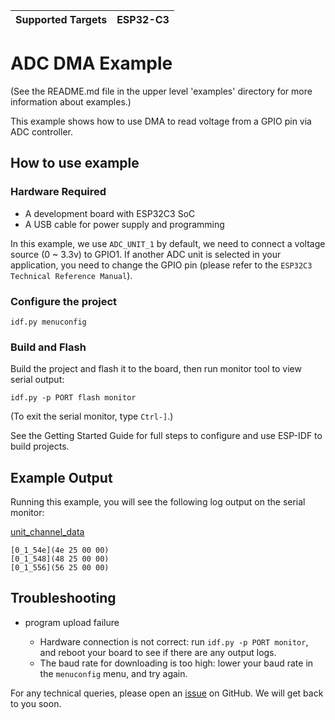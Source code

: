 | Supported Targets | ESP32-C3 |
| ----------------- | -------- |

# ADC DMA Example

(See the README.md file in the upper level 'examples' directory for more information about examples.)

This example shows how to use DMA to read voltage from a GPIO pin via ADC controller.

## How to use example

### Hardware Required

* A development board with ESP32C3 SoC
* A USB cable for power supply and programming

In this example, we use `ADC_UNIT_1` by default, we need to connect a voltage source (0 ~ 3.3v) to GPIO1. If another ADC unit is selected in your application, you need to change the GPIO pin (please refer to the `ESP32C3 Technical Reference Manual`).

### Configure the project

```
idf.py menuconfig
```

### Build and Flash

Build the project and flash it to the board, then run monitor tool to view serial output:

```
idf.py -p PORT flash monitor
```

(To exit the serial monitor, type ``Ctrl-]``.)

See the Getting Started Guide for full steps to configure and use ESP-IDF to build projects.

## Example Output

Running this example, you will see the following log output on the serial monitor:

[unit_channel_data](<all the data you read from the ADC>)
```
[0_1_54e](4e 25 00 00)
[0_1_548](48 25 00 00)
[0_1_556](56 25 00 00)
```

## Troubleshooting

* program upload failure

    * Hardware connection is not correct: run `idf.py -p PORT monitor`, and reboot your board to see if there are any output logs.
    * The baud rate for downloading is too high: lower your baud rate in the `menuconfig` menu, and try again.

For any technical queries, please open an [issue](https://github.com/espressif/esp-idf/issues) on GitHub. We will get back to you soon.
